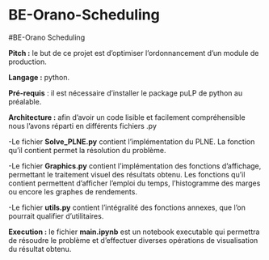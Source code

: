 # BE-Orano-Scheduling

#BE-Orano Scheduling

**Pitch :** le but de ce projet est d’optimiser l’ordonnancement d’un module de production. 

**Langage :** python.

**Pré-requis** : il est nécessaire d’installer le package puLP de python au préalable. 

**Architecture :** afin d’avoir un code lisible et facilement compréhensible nous l’avons réparti en différents fichiers .py 

-Le fichier **Solve_PLNE.py** contient l’implémentation du PLNE. La fonction qu’il contient permet la résolution du problème.

-Le fichier **Graphics.py** contient l’implémentation des fonctions d’affichage, permettant le traitement visuel des résultats obtenu. Les fonctions qu’il contient permettent d’afficher l’emploi du temps, l’histogramme des marges ou encore les graphes de rendements. 

-Le fichier **utils.py** contient l’intégralité des fonctions annexes, que l’on pourrait qualifier d’utilitaires.

**Execution :** le fichier **main.ipynb** est un notebook executable qui permettra de résoudre le problème et d’effectuer diverses opérations de visualisation du résultat obtenu.
